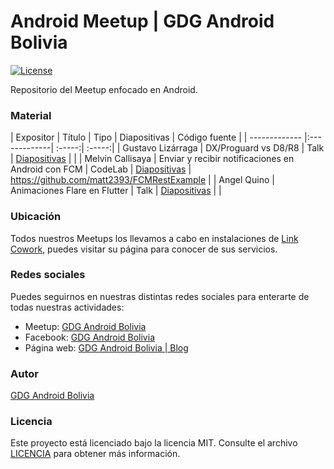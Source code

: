 # Android Meetup | GDG Android Bolivia
[![License](http://img.shields.io/:license-mit-blue.svg?style=flat-square)](http://doge.mit-license.org)

Repositorio del Meetup enfocado en Android.

### Material
| Expositor | Título | Tipo | Diapositivas | Código fuente |
| ------------- |:-------------| :-----:| :-----:|
| Gustavo Lizárraga | DX/Proguard vs D8/R8 | Talk | [Diapositivas]() | |
| Melvin Callisaya | Enviar y recibir notificaciones en Android con FCM | CodeLab | [Diapositivas]() | https://github.com/matt2393/FCMRestExample | 
| Angel Quino | Animaciones Flare en Flutter | Talk | [Diapositivas]() | |

### Ubicación
Todos nuestros Meetups los llevamos a cabo en instalaciones de [Link Cowork](http://www.linkcowork.com.bo/), puedes visitar su página para conocer de sus servicios.

### Redes sociales
Puedes seguirnos en nuestras distintas redes sociales para enterarte de todas nuestras actividades:

- Meetup: [GDG Android Bolivia](https://www.meetup.com/es-ES/GDGAndroidBolivia/) 
- Facebook: [GDG Android Bolivia](https://www.facebook.com/GDGAndroidBolivia)
- Página web: [GDG Android Bolivia | Blog](https://gdg.androidbolivia.com/)

### Autor
[GDG Android Bolivia](https://github.com/GDGAndroidBolivia)

### Licencia
Este proyecto está licenciado bajo la licencia MIT. Consulte el archivo [LICENCIA](https://github.com/GDGAndroidBolivia/september-2019-android-meetup/blob/master/LICENSE.md) para obtener más información.
